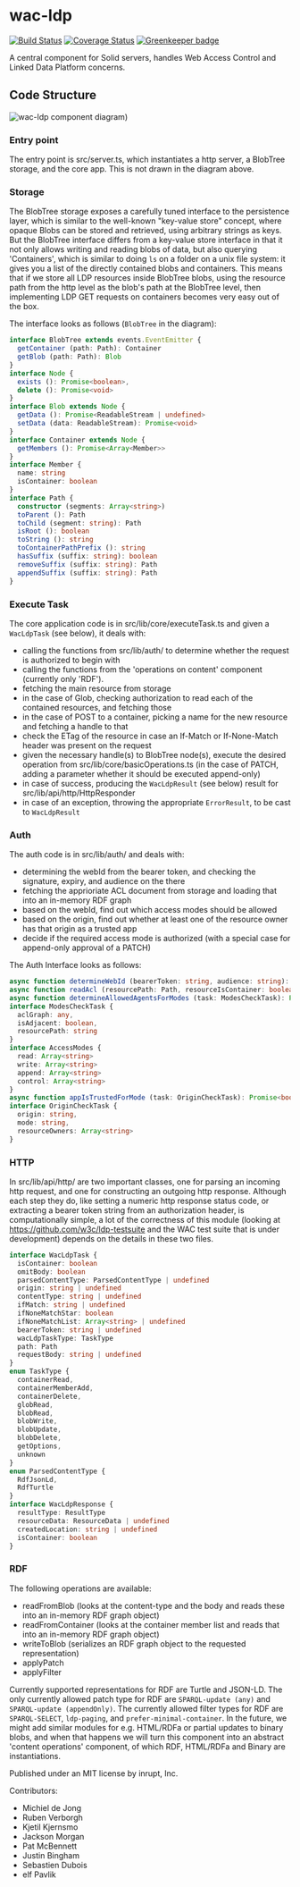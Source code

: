 # wac-ldp

[![Build Status](https://travis-ci.org/inrupt/wac-ldp.svg?branch=master)](https://travis-ci.org/inrupt/wac-ldp) [![Coverage Status](https://coveralls.io/repos/github/inrupt/wac-ldp/badge.svg?branch=master)](https://coveralls.io/github/inrupt/wac-ldp?branch=master) [![Greenkeeper badge](https://badges.greenkeeper.io/inrupt/wac-ldp.svg)](https://greenkeeper.io/)

A central component for Solid servers, handles Web Access Control and Linked Data Platform concerns.

## Code Structure

![wac-ldp component diagram](https://user-images.githubusercontent.com/408412/57371602-6f1fd880-7193-11e9-8ae2-653f949b731d.png))


### Entry point
The entry point is src/server.ts, which instantiates a http server, a BlobTree storage, and the core app. This is not drawn in the diagram above.

### Storage
The BlobTree storage exposes a carefully tuned interface to the persistence layer, which is similar to the well-known "key-value store" concept, where opaque Blobs can be stored and retrieved, using arbitrary strings as keys. But the BlobTree interface differs from a key-value store interface in that it not only allows writing and reading blobs of data, but also querying 'Containers', which is similar to doing `ls` on a folder on a unix file system: it gives you a list of the directly contained blobs and containers.
This means that if we store all LDP resources inside BlobTree blobs, using the resource path from the http level as the blob's path at the BlobTree level, then implementing LDP GET requests on containers becomes very easy out of the box.

The interface looks as follows (`BlobTree` in the diagram):
```ts
interface BlobTree extends events.EventEmitter {
  getContainer (path: Path): Container
  getBlob (path: Path): Blob
}
interface Node {
  exists (): Promise<boolean>,
  delete (): Promise<void>
}
interface Blob extends Node {
  getData (): Promise<ReadableStream | undefined>
  setData (data: ReadableStream): Promise<void>
}
interface Container extends Node {
  getMembers (): Promise<Array<Member>>
}
interface Member {
  name: string
  isContainer: boolean
}
interface Path {
  constructor (segments: Array<string>)
  toParent (): Path
  toChild (segment: string): Path
  isRoot (): boolean
  toString (): string
  toContainerPathPrefix (): string
  hasSuffix (suffix: string): boolean
  removeSuffix (suffix: string): Path
  appendSuffix (suffix: string): Path
}
```

### Execute Task
The core application code is in src/lib/core/executeTask.ts and given a `WacLdpTask` (see below), it deals with:
* calling the functions from src/lib/auth/ to determine whether the request is authorized to begin with
* calling the functions from the 'operations on content' component (currently only 'RDF').
* fetching the main resource from storage
* in the case of Glob, checking authorization to read each of the contained resources, and fetching those
* in the case of POST to a container, picking a name for the new resource and fetching a handle to that
* check the ETag of the resource in case an If-Match or If-None-Match header was present on the request
* given the necessary handle(s) to BlobTree node(s), execute the desired operation from src/lib/core/basicOperations.ts (in the case of PATCH, adding a parameter whether it should be executed append-only)
* in case of success, producing the `WacLdpResult` (see below) result for src/lib/api/http/HttpResponder
* in case of an exception, throwing the appropriate `ErrorResult`, to be cast to `WacLdpResult`

### Auth
The auth code is in src/lib/auth/ and deals with:
* determining the webId from the bearer token, and checking the signature, expiry, and audience on the there
* fetching the apprioriate ACL document from storage and loading that into an in-memory RDF graph
* based on the webId, find out which access modes should be allowed
* based on the origin, find out whether at least one of the resource owner has that origin as a trusted app
* decide if the required access mode is authorized (with a special case for append-only approval of a PATCH)

The Auth Interface looks as follows:
```ts
async function determineWebId (bearerToken: string, audience: string): Promise<string | undefined>
async function readAcl (resourcePath: Path, resourceIsContainer: boolean, storage: BlobTree)
async function determineAllowedAgentsForModes (task: ModesCheckTask): Promise<AccessModes>
interface ModesCheckTask {
  aclGraph: any,
  isAdjacent: boolean,
  resourcePath: string
}
interface AccessModes {
  read: Array<string>
  write: Array<string>
  append: Array<string>
  control: Array<string>
}
async function appIsTrustedForMode (task: OriginCheckTask): Promise<boolean>
interface OriginCheckTask {
  origin: string,
  mode: string,
  resourceOwners: Array<string>
}
```

### HTTP
In src/lib/api/http/ are two important classes, one for parsing an incoming http request, and one for constructing an outgoing http response. Although each step they do, like setting a numeric http response status code, or extracting a bearer token string from an authorization header, is computationally simple, a lot of the correctness of this module (looking at https://github.com/w3c/ldp-testsuite and the WAC test suite that is under development) depends on the details in these two files.
```ts
interface WacLdpTask {
  isContainer: boolean
  omitBody: boolean
  parsedContentType: ParsedContentType | undefined
  origin: string | undefined
  contentType: string | undefined
  ifMatch: string | undefined
  ifNoneMatchStar: boolean
  ifNoneMatchList: Array<string> | undefined
  bearerToken: string | undefined
  wacLdpTaskType: TaskType
  path: Path
  requestBody: string | undefined
}
enum TaskType {
  containerRead,
  containerMemberAdd,
  containerDelete,
  globRead,
  blobRead,
  blobWrite,
  blobUpdate,
  blobDelete,
  getOptions,
  unknown
}
enum ParsedContentType {
  RdfJsonLd,
  RdfTurtle
}
interface WacLdpResponse {
  resultType: ResultType
  resourceData: ResourceData | undefined
  createdLocation: string | undefined
  isContainer: boolean
}
```

### RDF
The following operations are available:
* readFromBlob (looks at the content-type and the body and reads these into an in-memory RDF graph object)
* readFromContainer (looks at the container member list and reads that into an in-memory RDF graph object)
* writeToBlob (serializes an RDF graph object to the requested representation)
* applyPatch
* applyFilter

Currently supported representations for RDF are Turtle and JSON-LD. The only currently allowed patch type for RDF are `SPARQL-update (any)` and `SPARQL-update (appendOnly)`. The currently allowed filter types for RDF are `SPARQL-SELECT`, `ldp-paging`, and `prefer-minimal-container`.
In the future, we might add similar modules for e.g. HTML/RDFa or partial updates to binary blobs, and when that happens we will turn this component into an abstract 'content operations' component, of which RDF, HTML/RDFa and Binary are instantiations.

Published under an MIT license by inrupt, Inc.

Contributors:
* Michiel de Jong
* Ruben Verborgh
* Kjetil Kjernsmo
* Jackson Morgan
* Pat McBennett
* Justin Bingham
* Sebastien Dubois
* elf Pavlik
